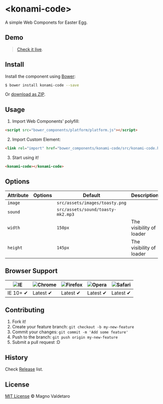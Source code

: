 # &lt;konami-code&gt;

A simple Web Componets for Easter Egg.

## Demo
> [Check it live](http://migre.me/jmnFI).

## Install

Install the component using [Bower](http://bower.io/):

```sh
$ bower install konami-code --save
```

Or [download as ZIP](https://github.com/mvaldetaro/konami-code/archive/master.zip).

## Usage

1. Import Web Components' polyfill:

  ```html
<script src="bower_components/platform/platform.js"></script>
  ```

2. Import Custom Element:

  ```html
<link rel="import" href="bower_components/konami-code/src/konami-code.html">
  ```

3. Start using it!

  ```html
<konami-code></konami-code>
  ```

## Options

Attribute | Options         | Default                           | Description
---       | ---             | ---                               | ---
`image`   |                 | `src/assets/images/toasty.png`    |
`sound`   |                 | `src/assets/sound/toasty-mk2.mp3` |
`width`   |                 | `150px`                           | The visibility of loader
`height`  |                 | `145px`                           | The visibility of loader

## Browser Support

![IE](https://raw.github.com/paulirish/browser-logos/master/internet-explorer/internet-explorer_48x48.png) | ![Chrome](https://raw.github.com/paulirish/browser-logos/master/chrome/chrome_48x48.png) | ![Firefox](https://raw.github.com/paulirish/browser-logos/master/firefox/firefox_48x48.png) | ![Opera](https://raw.github.com/paulirish/browser-logos/master/opera/opera_48x48.png) | ![Safari](https://raw.github.com/paulirish/browser-logos/master/safari/safari_48x48.png)
--- | --- | --- | --- | --- |
IE 10+ ✔ | Latest ✔ | Latest ✔ | Latest ✔ | Latest ✔ |

## Contributing

1. Fork it!
2. Create your feature branch: `git checkout -b my-new-feature`
3. Commit your changes: `git commit -m 'Add some feature'`
4. Push to the branch: `git push origin my-new-feature`
5. Submit a pull request :D

## History

Check [Release](https://github.com/mvaldetaro/konami-code/releases) list.

## License

[MIT License](http://mvaldetaro.mit-license.org/) © Magno Valdetaro
